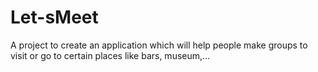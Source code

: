 # Let-sMeet
A project to create an application which will help people make groups to visit or go to certain places like bars, museum,...
